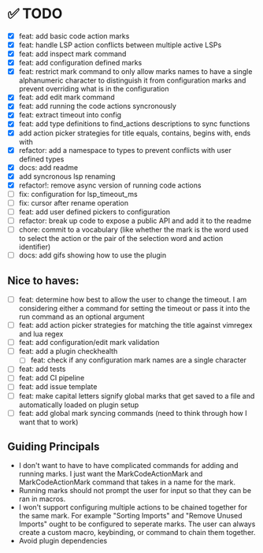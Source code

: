 # ✅ TODO

-   [x] feat: add basic code action marks
-   [x] feat: handle LSP action conflicts between multiple active LSPs
-   [x] feat: add inspect mark command
-   [x] feat: add configuration defined marks
-   [x] feat: restrict mark command to only allow marks names to have a single
        alphanumeric character to distinguish it from configuration marks and
        prevent overriding what is in the configuration
-   [x] feat: add edit mark command
-   [x] feat: add running the code actions syncronously
-   [x] feat: extract timeout into config
-   [x] feat: add type definitions to find_actions descriptions to sync functions
-   [x] add action picker strategies for title equals, contains, begins with, ends with
-   [x] refactor: add a namespace to types to prevent conflicts with user defined types
-   [x] docs: add readme
-   [x] add syncronous lsp renaming
-   [x] refactor!: remove async version of running code actions
-   [ ] fix: configuration for lsp_timeout_ms
-   [ ] fix: cursor after rename operation
-   [ ] feat: add user defined pickers to configuration
-   [ ] refactor: break up code to expose a public API and add it to the readme
-   [ ] chore: commit to a vocabulary (like whether the mark is the word used to select
        the action or the pair of the selection word and action identifier)
-   [ ] docs: add gifs showing how to use the plugin

## Nice to haves:

-   [ ] feat: determine how best to allow the user to change the timeout.
        I am considering either a command for setting the timeout or pass it
        into the run command as an optional argument
-   [ ] feat: add action picker strategies for matching the title against vimregex and lua regex
-   [ ] feat: add configuration/edit mark validation
-   [ ] feat: add a plugin checkhealth
    -   [ ] feat: check if any configuration mark names are a single character
-   [ ] feat: add tests
-   [ ] feat: add CI pipeline
-   [ ] feat: add issue template
-   [ ] feat: make capital letters signify global marks that get saved to a file and
        automatically loaded on plugin setup
-   [ ] feat: add global mark syncing commands (need to think through how I want that
        to work)

## Guiding Principals

-   I don't want to have to have complicated commands for adding and running marks.
    I just want the MarkCodeActionMark and MarkCodeActionMark command that takes
    in a name for the mark.
-   Running marks should not prompt the user for input so that they can be ran in
    macros.
-   I won't support configuring multiple actions to be chained together for the
    same mark. For example "Sorting Imports" and "Remove Unused Imports" ought to
    be configured to seperate marks. The user can always create a custom macro,
    keybinding, or command to chain them together.
-   Avoid plugin dependencies
